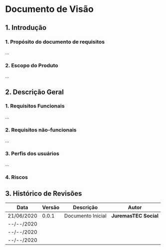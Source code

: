 # Documento de Visão

## 1. Introdução
### 1. Propósito do documento de requisitos
...
### 2. Escopo do Produto
...

## 2. Descrição Geral
### 1. Requisitos Funcionais
...
### 2. Requisitos não-funcionais
...
### 3. Perfis dos usuários
...
### 4. Riscos


## 3. Histórico de Revisões


| Data       | Versão | Descrição         | Autor                 |
| ---------- | ------ | ----------------- | --------------------- |
| 21/06/2020 | 0.0.1  | Documento Inicial | **JuremasTEC Social** |
| --/--/2020 |        |                   |                       |
| --/--/2020 |        |                   |                       |
| --/--/2020 |        |                   |                       |